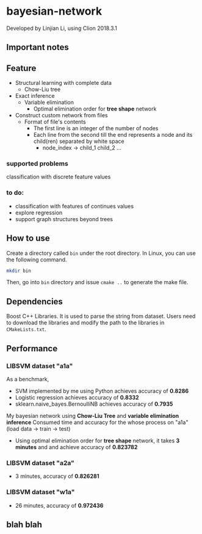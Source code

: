 # bayesian-network

Developed by Linjian Li, using Clion 2018.3.1

## Important notes


## Feature
  * Structural learning with complete data
    * Chow-Liu tree
  * Exact inference
    * Variable elimination
      * Optimal elimination order for **tree shape** network
  * Construct custom network from files
    * Format of file's contents
      * The first line is an integer of the number of nodes
      * Each line from the second till the end represents a node and its child(ren) separated by white space
        * node_index -> child_1 child_2 ...

### supported problems
classification with discrete feature values

### to do:
 * classification with features of continues values
 * explore regression
 * support graph structures beyond  trees

## How to use
Create a directory called ```bin``` under the root directory. In Linux, you can use the following command.

```bash
mkdir bin
```

Then, go into ```bin``` directory and issue ```cmake ..``` to generate the make file.

## Dependencies
Boost C++ Libraries. It is used to parse the string from dataset. Users need to download the libraries and modify the path to the libraries in `CMakeLists.txt`.

## Performance

### LIBSVM dataset "a1a"
As a benchmark, 
 * SVM implemented by me using Python achieves accuracy of **0.8286**
 * Logistic regression achieves accuracy of **0.8332**
 * sklearn.naive_bayes.BernoulliNB achieves accuracy of **0.7935**
 
My bayesian network using **Chow-Liu Tree** and **variable elimination inference**
Consumed time and accuracy for the whose process on "a1a" (load data -> train -> test)
 * Using optimal elimination order for **tree shape** network, it takes **3 minutes** and and achieve accuracy of **0.823782**

### LIBSVM dataset "a2a"
 * 3 minutes, accuracy of **0.826281**

### LIBSVM dataset "w1a"
 * 26 minutes, accuracy of **0.972436**

## blah blah